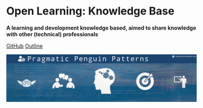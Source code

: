 # **Open Learning: Knowledge Base**

**A learning and development knowledge based, aimed to share knowledge with other (technical) professionals**

[GitHub](https://github.com/sddevelopment-be/penguin-pragmatic-patterns)
[Outline](#outline)

![](./pp_open-learning.png)



